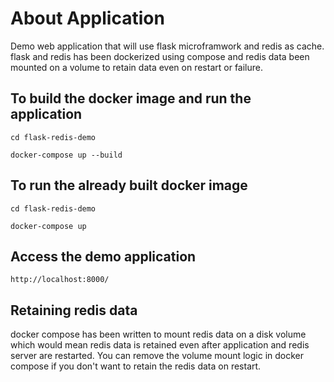 # About Application
Demo web application that will use flask microframwork and redis as cache. flask and redis has been dockerized using compose and redis data been mounted on a volume to retain data even on restart or failure.

## To build the docker image and run the application
`
cd flask-redis-demo
`

`
docker-compose up --build
`

## To run the already built docker image
`
cd flask-redis-demo
`

`
docker-compose up
`

## Access the demo application
`
http://localhost:8000/
`

## Retaining redis data
docker compose has been written to mount redis data on a disk volume which would mean redis data is retained even after application and redis server are restarted. You can remove the volume mount logic in docker compose if you don't want to retain the redis data on restart.
